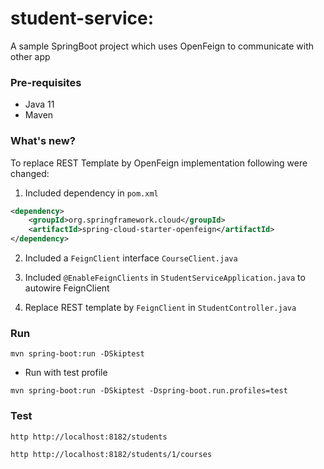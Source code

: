 # student-service: 

A sample SpringBoot project which uses OpenFeign to communicate with other app

### Pre-requisites

* Java 11
* Maven

### What's new?

To replace REST Template by OpenFeign implementation following were changed:

1. Included dependency in `pom.xml`

```xml
<dependency>
    <groupId>org.springframework.cloud</groupId>
    <artifactId>spring-cloud-starter-openfeign</artifactId>
</dependency>
```

2. Included a `FeignClient` interface `CourseClient.java`

3. Included `@EnableFeignClients` in `StudentServiceApplication.java` to autowire FeignClient

4. Replace REST template by `FeignClient` in `StudentController.java`

### Run

`mvn spring-boot:run -DSkiptest`

- Run with test profile

`mvn spring-boot:run -DSkiptest -Dspring-boot.run.profiles=test`

### Test

`http http://localhost:8182/students`

`http http://localhost:8182/students/1/courses`
